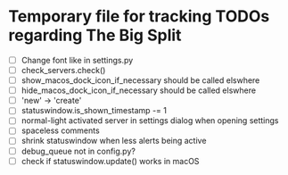 # Temporary file for tracking TODOs regarding The Big Split

- [ ] Change font like in settings.py
- [ ] check_servers.check()
- [ ] show_macos_dock_icon_if_necessary should be called elswhere
- [ ] hide_macos_dock_icon_if_necessary should be called elswhere
- [ ] 'new' -> 'create'
- [ ] statuswindow.is_shown_timestamp -= 1
- [ ] normal-light activated server in settings dialog when opening settings
- [ ] spaceless comments
- [ ] shrink statuswindow when less alerts being active
- [ ] debug_queue not in config.py?
- [ ] check if statuswindow.update() works in macOS